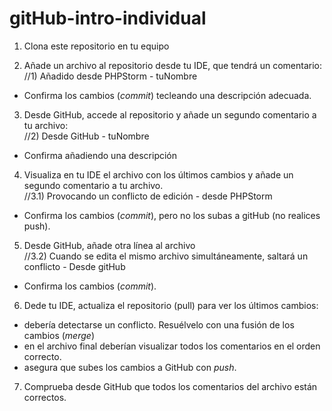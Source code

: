 # gitHub-intro-individual

1) Clona este repositorio en tu equipo

2) Añade un archivo al repositorio desde tu IDE, que tendrá un comentario:  
//1) Añadido desde PHPStorm - tuNombre  
- Confirma los cambios (*commit*) tecleando una descripción adecuada.  

3) Desde GitHub, accede al repositorio y añade un segundo comentario a tu archivo:  
//2) Desde GitHub - tuNombre  
- Confirma añadiendo una descripción  

4) Visualiza en tu IDE el archivo con los últimos cambios y añade un segundo comentario a tu archivo.  
//3.1) Provocando un conflicto de edición - desde PHPStorm  
- Confirma los cambios (*commit*), pero no los subas a gitHub (no realices push).  

5) Desde GitHub, añade otra línea al archivo  
//3.2) Cuando se edita el mismo archivo simultáneamente, saltará un conflicto - Desde gitHub  
- Confirma los cambios (*commit*).  

6) Dede tu IDE, actualiza el repositorio (pull) para ver los últimos cambios:  
- debería detectarse un conflicto. Resuélvelo con una fusión de los cambios (*merge*)  
- en el archivo final deberían visualizar todos los comentarios en el orden correcto.  
- asegura que subes los cambios a GitHub con *push*.  
  
7) Comprueba desde GitHub que todos los comentarios del archivo están correctos.  
